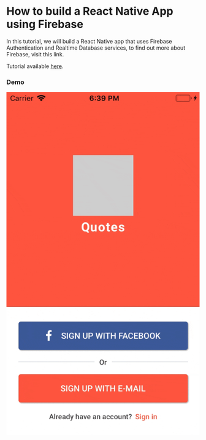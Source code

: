 # How to build a React Native App using Firebase

In this tutorial, we will build a React Native app that uses Firebase Authentication and Realtime Database services, to find out more about Firebase, visit this link.

Tutorial available <a href="https://medium.com/mesan-digital/how-to-build-a-react-native-app-using-firebase-part-1-1210fa206714">here</a>.

### Demo
![Demo](https://github.com/MosesEsan/mesan-react-native-firebase-quotes-app/blob/master/demo.gif "demo")
